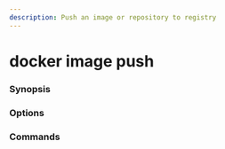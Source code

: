 ```yaml
---
description: Push an image or repository to registry
---
```


# docker image push

### Synopsis

### Options

### Commands
